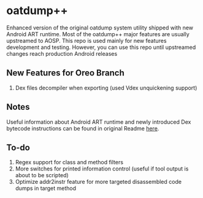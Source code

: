 # oatdump++

Enhanced version of the original oatdump system utility shipped with new Android ART runtime.
Most of the oatdump++ major features are usually upstreamed to AOSP. This repo is used mainly for
new features development and testing. However, you can use this repo until upstreamed changes
reach production Android releases

## New Features for Oreo Branch

1. Dex files decompiler when exporting (used Vdex unquickening support)


## Notes

Useful information about Android ART runtime and newly introduced Dex bytecode instructions can
be found in original Readme
[here](https://github.com/anestisb/oatdump_plus/blob/lollipop-release/README.md).


## To-do

1. Regex support for class and method filters
2. More switches for printed information control (useful if tool output is about to be scripted)
3. Optimize addr2instr feature for more targeted disassembled code dumps in target method
